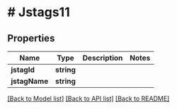 # # Jstags11

## Properties

Name | Type | Description | Notes
------------ | ------------- | ------------- | -------------
**jstagId** | **string** |  |
**jstagName** | **string** |  |

[[Back to Model list]](../../README.md#models) [[Back to API list]](../../README.md#endpoints) [[Back to README]](../../README.md)
